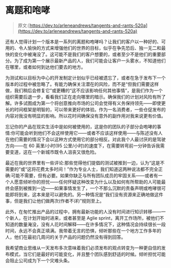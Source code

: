 # 离题和咆哮

> 原文:[https://dev.to/arleneandrews/tangents-and-rants-520a](https://dev.to/arleneandrews/tangents-and-rants-520a)

还有人觉得计划一个版本是一系列的离题和咆哮吗？让我们的客户以一种好的、可用的、令人愉快的方式来增强他们的世界的目标，似乎在争先恐后、独一无二和最快的变化中被淹没了。这可能不是我们的客户想要的，或者至少不是他们的重要部分。为了成为第一个展示最新产品的人，我们可能会让客户一头雾水，不知道他们在哪里，或者如何到达他们要去的地方。

为测试和以目标为中心的开发制定计划似乎已经被遗忘了，或者在急于发布下一个版本的过程中被忽略了。有能力确保关注潜在的风险，而不是“但我们需要这样做，我们稍后会修复它”或更糟的“这不应该影响任何其他事情”，是我们作为一个组织需要后退一步，看看我们正在走向哪里的暗示。确保我们的计划对风险有所了解。许多试图成为第一个将创意推向市场的公司会觉得有义务保持领先——即使更长的时间框架是明智的，可以带来更好的体验。作为一名消费者，一些仓促发布的内容对我没有明显的影响。所以花时间确保没有意外的副作用对我来说更有价值。

忘记你的产品在现实生活中是如何被使用的，这是你的团队的子部分会咆哮的事情:你可能会听到他们不会这样使用它——或者不应该这样使用——与陈述没有人在他们需要的情况下会以这种方式使用它的部分相反。对此我个人最讨厌的是驾驶方向——在 60 英里/小时(95 公里/小时)的速度下，在需要转弯前一分钟告诉我需要变道，这在一个新城市既令人沮丧又很危险。

最近在我的世界里有一些评论:那些觉得他们提倡的测试被推到一边，认为“这是不需要的”或“这将花费太多时间！”作为专业人士，我们知道这两种说法都不完全正确:可能不需要，但有必要。如果你缺乏与所有团队成员的牢固关系——或者有一个人愿意倾听你的担忧——任何怀疑这种改变为什么以及如何有所帮助的人可能最终会感到被推到一边——如果事情发生了，一个不那么沉默的责备声明或咆哮很可能即将到来，这本来是可以避免的。另一种情况是“我们没有资源来正确地做这件事，但是我们让他们做两次(作者不详)”规则至上。

此外，在匆忙推出产品的过程中，拥有最新功能的人没有时间进行知识转移——一个新人，在计划开始时进来，或者甚至是 Aglie sprint，离开工作场所，被他们不知道的数量淹没，没有人花时间解释——在许多情况下，这种情况会持续很长一段时间，永远不会真正填满。我带着无言的恐惧，倾听那些在一个地方工作多年的人，他们在最初几周问的关于产品的问题仍然没有得到回答。

我希望商业思维从一天发布多次意味着我们必须发布的观点转变为一种更自信的发布模式，当它们是最好的可能变化，并且整个团队感到舒适的时候。倾听担忧可能会阻止公司成为下一个灾难头条。